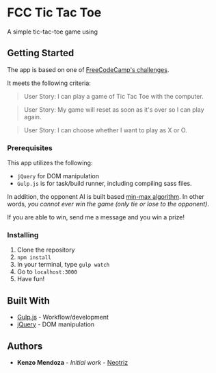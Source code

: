 # FCC Tic Tac Toe
A simple tic-tac-toe game using

## Getting Started

<!-- [Live Demo](https://night-app-life-app-fcc.herokuapp.com/) -->

The app is based on one of [FreeCodeCamp's challenges](https://www.freecodecamp.com/challenges/build-a-tic-tac-toe-game).

It meets the following criteria:

>User Story: I can play a game of Tic Tac Toe with the computer.

>User Story: My game will reset as soon as it's over so I can play again.

>User Story: I can choose whether I want to play as X or O.

### Prerequisites

This app  utilizes the following:
- `jQuery` for DOM manipulation
- `Gulp.js`  is for task/build runner, including compiling sass files.

In addition, the opponent AI is built based [min-max algorithm](https://en.wikipedia.org/wiki/Minimax). In other words, _you cannot ever win the game (only tie or lose to the opponent)_.

If you are able to win, send me a message and you win a prize!


### Installing

1. Clone the repository
2. `npm install`
3. In your terminal, type `gulp watch`
4. Go to `localhost:3000`
5. Have fun!

## Built With

* [Gulp.js](https://github.com/gulpjs/gulp) - Workflow/development
* [jQuery](https://github.com/jquery/jquery) - DOM manipulation



## Authors

* **Kenzo Mendoza** - *Initial work* - [Neotriz](https://github.com/neotriz)
